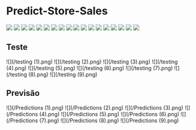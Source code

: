 # Predict-Store-Sales

















![](/output.png)
![](/output1.png)
![](/output2.png)
![](/output3.png)
![](/output4.png)
![](/output5.png)
![](/output6.png)
![](/output7.png)
![](/output8.png)
![](/output8.png)
![](/output8.png)
![](/output8.png)
![](/output8.png)
![](/output8.png)
![](/output8.png)
![](/output8.png)
![](/output8.png)
![](/output8.png)


## Teste
![](/testing (1).png) 
![](/testing (2).png)
![](/testing (3).png)
![](/testing (4).png)
![](/testing (5).png)
![](/testing (6).png)
![](/testing (7).png)
![](/testing (8).png)
![](/testing (9).png)

## Previsão
![](/Predictions (1).png) 
![](/Predictions (2).png)
![](/Predictions (3).png)
![](/Predictions (4).png)
![](/Predictions (5).png)
![](/Predictions (6).png)
![](/Predictions (7).png)
![](/Predictions (8).png)
![](/Predictions (9).png)
